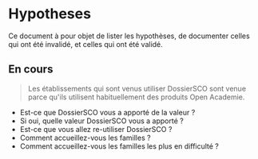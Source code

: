 # Hypotheses

Ce document à pour objet de lister les hypothèses, de documenter celles qui ont été invalidé, et celles qui ont été validé.


## En cours


> Les établissements qui sont venus utiliser DossierSCO sont venue parce qu'ils utilisent habituellement des produits Open Academie.

- Est-ce que DossierSCO vous a apporté de la valeur ?
- Si oui, quelle valeur DossierSCO vous a apporté ?
- Est-ce que vous allez re-utiliser DossierSCO ?
- Comment accueillez-vous les familles ?
- Comment accueillez-vous les familles les plus en difficulté ?



